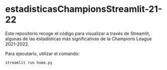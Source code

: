 # estadisticasChampionsStreamlit-21-22
Este repositorio recoge el código para visualizar a través de Streamlit, algunas de las estadísticas más significativas de la Champions League 2021-2022.

Para ejecutarlo, utilizar el comando:
```python
streamlit run home.py
```
